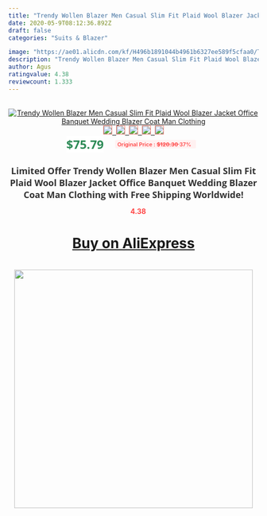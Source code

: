 ```yaml
---
title: "Trendy Wollen Blazer Men Casual Slim Fit Plaid Wool Blazer Jacket Office Banquet Wedding Blazer Coat Man Clothing"
date: 2020-05-9T08:12:36.892Z
draft: false
categories: "Suits & Blazer"

image: "https://ae01.alicdn.com/kf/H496b1891044b4961b6327ee589f5cfaa0/Trendy-Wollen-Blazer-Men-Casual-Slim-Fit-Plaid-Wool-Blazer-Jacket-Office-Banquet-Wedding-Blazer-Coat.jpg"
description: "Trendy Wollen Blazer Men Casual Slim Fit Plaid Wool Blazer Jacket Office Banquet Wedding Blazer Coat Man Clothing"
author: Agus
ratingvalue: 4.38
reviewcount: 1.333
---
```

<br>
<div style="text-align: center;">
<a href="https://s.click.aliexpress.com/e/_AaVawt" target="_blank" rel="nofollow noopener noreferrer"><img alt="Trendy Wollen Blazer Men Casual Slim Fit Plaid Wool Blazer Jacket Office Banquet Wedding Blazer Coat Man Clothing" class="magnifier-image" src="https://ae01.alicdn.com/kf/H496b1891044b4961b6327ee589f5cfaa0/Trendy-Wollen-Blazer-Men-Casual-Slim-Fit-Plaid-Wool-Blazer-Jacket-Office-Banquet-Wedding-Blazer-Coat.jpg_640x640.jpg">
<br>
<img style="border:1px solid salmon" src="https://ae01.alicdn.com/kf/H496b1891044b4961b6327ee589f5cfaa0/Trendy-Wollen-Blazer-Men-Casual-Slim-Fit-Plaid-Wool-Blazer-Jacket-Office-Banquet-Wedding-Blazer-Coat.jpg_120x120.jpg">&nbsp;&nbsp;<img style="border:1px solid salmon" src="https://ae01.alicdn.com/kf/Hd20fce9103db4e1ba1014cdcd882bfa4Z/Trendy-Wollen-Blazer-Men-Casual-Slim-Fit-Plaid-Wool-Blazer-Jacket-Office-Banquet-Wedding-Blazer-Coat.jpg_120x120.jpg">&nbsp;&nbsp;<img style="border:1px solid salmon" src="https://ae01.alicdn.com/kf/H0c924abc6e8d4e4f97de358dcd9dd84es/Trendy-Wollen-Blazer-Men-Casual-Slim-Fit-Plaid-Wool-Blazer-Jacket-Office-Banquet-Wedding-Blazer-Coat.jpg_120x120.jpg">&nbsp;&nbsp;<img style="border:1px solid salmon" src="https://ae01.alicdn.com/kf/Hbf4b3247f3444e9ca6a990a1b560d1bbM/Trendy-Wollen-Blazer-Men-Casual-Slim-Fit-Plaid-Wool-Blazer-Jacket-Office-Banquet-Wedding-Blazer-Coat.jpg_120x120.jpg">&nbsp;&nbsp;<img style="border:1px solid salmon" src="https://ae01.alicdn.com/kf/H1e1c3a60c17145e1996cb1d3ef08cec4M/Trendy-Wollen-Blazer-Men-Casual-Slim-Fit-Plaid-Wool-Blazer-Jacket-Office-Banquet-Wedding-Blazer-Coat.jpg_120x120.jpg"></a></div><br0>
<div style="text-align: center;"><span style="background-color: white; border: 0px; box-sizing: border-box; color: seagreen; display: inline-block; font-family: &quot;open sans&quot; , &quot;arial&quot; , &quot;helvetica&quot; , sans-serif , &quot;heiti&quot;; font-size: 24px; font-stretch: inherit; font-weight: 700; line-height: inherit; margin: 0px 10px 0px 0px; padding: 0px; vertical-align: middle;">$75.79 </span>
<span style="background: rgb(255 , 241 , 241); border-radius: 3px; border: 0px; box-sizing: border-box; color: #ff4747; display: inline-block; font-family: inherit; font-size: 12px; font-stretch: inherit; font-style: inherit; font-variant: inherit; font-weight: 600; line-height: inherit; margin: 0px; padding: 2px 5px; transform: scale(0.9); vertical-align: middle;">Original Price : <b style="text-decoration: line-through;">$120.30 </b> 37%&nbsp;&nbsp;</span></div>
<h1 style="color: #333333; display: inline-block; font-family: &quot;open sans&quot; , &quot;arial&quot; , &quot;helvetica&quot; , sans-serif , &quot;heiti&quot;; font-size: 18px; font-stretch: inherit; font-weight: 700; text-align: center;">Limited Offer Trendy Wollen Blazer Men Casual Slim Fit Plaid Wool Blazer Jacket Office Banquet Wedding Blazer Coat Man Clothing with Free Shipping Worldwide!</h1>
<div style="color: #ff4747; text-align: center;">
<img src="https://4.bp.blogspot.com/-M0ZcTcb-5uY/XleCXlxnR4I/AAAAAAAAAEc/OrjgMkXV1oMQFaCRZj5HQwOCBcu3w1FegCPcBGAYYCw/s1600/star.png" style="height: 15px;">&nbsp;<b>4.38</b></div>
<div class="button_cont" align="center"><a class="buynow_a" href="https://s.click.aliexpress.com/e/_AaVawt" target="_blank" rel="nofollow noopener noreferrer"><H1>Buy on AliExpress</H1></a></div><br>
<div class="separator" style="clear: both; text-align: center;">
<img src="https://lh3.googleusercontent.com/-pTy5HemUv9M/XlePHvY0dAI/AAAAAAAAAE4/0nX5iRUoIWY8eMW9Dpxeirr157OZliDIgCLcBGAsYHQ/s1600/badge.gif" width="480">
</div>
